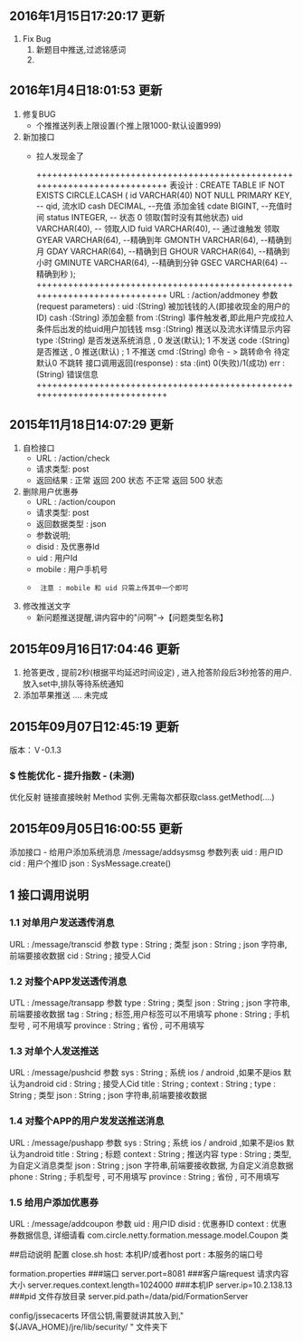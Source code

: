 

## 2016年1月15日17:20:17 更新
1. Fix Bug 
    1) 新题目中推送,过滤铭感词
    2) 
    

## 2016年1月4日18:01:53 更新
1. 修复BUG
    * 个推推送列表上限设置(个推上限1000-默认设置999)
2. 新加接口
    * 拉人发现金了
        
        
        ++++++++++++++++++++++++++++++++++++++++++++++++++++++++++++++++++++++++++
        表设计 : 
        CREATE TABLE IF NOT EXISTS CIRCLE.LCASH (
          id      VARCHAR(40) NOT NULL PRIMARY KEY, -- qid, 流水ID
          cash    DECIMAL,      --充值 添加金钱
          cdate   BIGINT,       --充值时间
          status  INTEGER,      -- 状态 0 领取(暂时没有其他状态)
          uid     VARCHAR(40),  -- 领取人ID
          fuid    VARCHAR(40),  -- 通过谁触发 领取
          GYEAR   VARCHAR(64),  --精确到年
          GMONTH  VARCHAR(64),  --精确到月
          GDAY    VARCHAR(64),  --精确到日
          GHOUR   VARCHAR(64),  --精确到小时
          GMINUTE VARCHAR(64),  --精确到分钟
          GSEC    VARCHAR(64)   --精确到秒
        );
        ++++++++++++++++++++++++++++++++++++++++++++++++++++++++++++++++++++++++++
        URL : /action/addmoney
        参数(request parameters) : 
            uid :(String) 被加钱钱的人(即接收现金的用户的ID)
            cash :(String) 添加金额
            from :(String) 事件触发者,即此用户完成拉人条件后出发的给uid用户加钱钱
            msg :(String) 推送以及流水详情显示内容
            type :(String) 是否发送系统消息 , 0 发送(默认); 1 不发送
            code :(String) 是否推送 , 0 推送(默认) ; 1 不推送
            cmd :(String) 命令 - > 跳转命令 待定 默认0 不跳转
        接口调用返回(response) : 
               sta :(int) 0(失败)/1(成功)
               err :(String) 错误信息
        ++++++++++++++++++++++++++++++++++++++++++++++++++++++++++++++++++++++++++

## 2015年11月18日14:07:29 更新
1. 自检接口
    * URL : /action/check
    * 请求类型: post
    * 返回结果 : 正常 返回 200 状态
                不正常 返回 500 状态<br>
2. 删除用户优惠券
    * URL : /action/coupon
    * 请求类型: post
    * 返回数据类型 :  json 
    * 参数说明;
    *  disid : 及优惠券Id
    *  uid : 用户Id
    *  mobile : 用户手机号
    *      注意 : mobile 和 uid 只需上传其中一个即可
3. 修改推送文字
    * 新问题推送提醒,讲内容中的"问啊"->【问题类型名称】
    
## 2015年09月16日17:04:46 更新
1. 抢答更改 , 提前2秒(根据平均延迟时间设定) , 进入抢答阶段后3秒抢答的用户.放入set中,排队等待系统通知
2. 添加苹果推送 .... 未完成 

## 2015年09月07日12:45:19 更新
版本：Ｖ-0.1.3
### $ 性能优化 - 提升指数 - (未测)
优化反射 链接直接映射 Method 实例.无需每次都获取class.getMethod(....)

## 2015年09月05日16:00:55 更新 
添加接口 - 给用户添加系统消息
/message/addsysmsg
参数列表
    uid : 用户ID
    cid : 用户个推ID
    json : SysMessage.create()

## 1 接口调用说明
### 1.1 对单用户发送透传消息
URL : /message/transcid
参数
    type : String ; 类型
    json : String ; json 字符串,前端要接收数据
    cid  : String ; 接受人Cid
### 1.2 对整个APP发送透传消息
UTL : /message/transapp
参数
    type : String ; 类型
    json : String ; json 字符串,前端要接收数据
    tag  : String ; 标签,用户标签可以不用填写
    phone : String ; 手机型号 , 可不用填写
    province : String ; 省份 , 可不用填写
        
### 1.3 对单个人发送推送
URL : /message/pushcid
    参数
    sys  : String ; 系统 ios / android ,如果不是ios 默认为android
    cid  : String ; 接受人Cid
    title  : String ; 
    context  : String ;
    type : String ; 类型
    json : String ; json 字符串,前端要接收数据
### 1.4 对整个APP的用户发发送推送消息
URL : /message/pushapp
    参数
    sys  : String ; 系统 ios / android ,如果不是ios 默认为android
    title  : String ; 标题
    context  : String ; 推送内容
    type : String ; 类型, 为自定义消息类型
    json : String ; json 字符串,前端要接收数据, 为自定义消息数据
    phone : String ; 手机型号 , 可不用填写
    province : String ; 省份 , 可不用填写
### 1.5 给用户添加优惠券
URL : /message/addcoupon
    参数
    uid :  用户ID
    disid : 优惠券ID
    context :  优惠券数据信息, 详细请看 com.circle.netty.formation.message.model.Coupon 类
        
##启动说明
配置
close.sh
host: 本机IP/或者host
port : 本服务的端口号

formation.properties
###端口
server.port=8081
###客户端request 请求内容大小
server.reques.context.length=1024000
###本机IP
server.ip=10.2.138.13
###pid 文件存放目录
server.pid.path=/data/pid/FormationServer

config/jssecacerts
环信公钥,需要就讲其放入到," ${JAVA_HOME}/jre/lib/security/ " 文件夹下
        